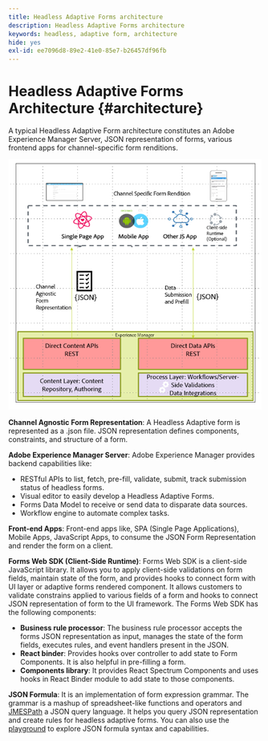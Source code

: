 ```yaml
---
title: Headless Adaptive Forms architecture
description: Headless Adaptive Forms architecture
keywords: headless, adaptive form, architecture
hide: yes
exl-id: ee7096d8-89e2-41e0-85e7-b26457df96fb
---
```

# Headless Adaptive Forms Architecture {#architecture}

A typical Headless Adaptive Form architecture constitutes an Adobe Experience Manager Server, JSON representation of forms, various frontend apps for channel-specific form renditions.

![Architecture](/help/assets/headless-af-architecture.png)

**Channel Agnostic Form Representation**: A Headless Adaptive form is represented as a .json file. JSON representation defines components, constraints, and structure of a form.

**Adobe Experience Manager Server**: Adobe Experience Manager provides backend capabilities like:  

* RESTful APIs to list, fetch, pre-fill, validate, submit, track submission status of headless forms.
* Visual editor to easily develop a Headless Adaptive Forms.
* Forms Data Model to receive or send data to disparate data sources.
* Workflow engine to automate complex tasks. 

**Front-end Apps**: Front-end apps like, SPA (Single Page Applications), Mobile Apps, JavaScript Apps, to consume the JSON Form Representation and render the form on a client. 

**Forms Web SDK (Client-Side Runtime)**: Forms Web SDK is a client-side JavaScript library. It allows you to apply client-side validations on form fields, maintain state of the form, and provides hooks to connect form with UI layer or adaptive forms rendered component. It allows customers to validate constrains applied to various fields of a form and hooks to connect JSON representation of form to the UI framework. The Forms Web SDK has the following components:
* **Business rule processor**: The business rule processor accepts the forms JSON representation as input, manages the state of the form fields, executes rules, and event handlers present in the JSON.
* **React binder**: Provides hooks over controller to add state to Form Components. It is also helpful in pre-filling a form.
* **Components library**: It provides React Spectrum Components and uses hooks in React Binder module to add state to those components.

<!-- **View Library (UI Layer)**: A custom form application built in a front-end language. You can use react, Angular, Flutter, NPM, Vue.js, Ionic, BootStrap, or any other language to built front end. You can also use the Headless Adaptive Forms Super Component, provided out-of-the-box, inside a react application to render a headless adaptive form. Headless Adaptive Forms super component makes use of OOTB react spectrum -based form components to render the Headless adaptive form. 

Core-Components: It enables use to render an Adaptive Form using JSON representation. It uses rule grammar to help create dynamic field interactions. The rule grammar is based on [JSON formula](http://github.com/adobe/json-formula/). You can develop your own renderer or embed the React based Adaptive Forms renderer, provided OOTB, in your front-end app to render the form. -->

**JSON Formula**: It is an implementation of form expression grammar. The grammar is a mashup of spreadsheet-like functions and operators and [JMESPath](https://jmespath.org/) a JSON query language.  It helps you query JSON representation and create rules for headless adaptive forms.  You can also use the [playground](https://opensource.adobe.com/json-formula/dist/index.html) to explore JSON formula syntax and capabilities.
